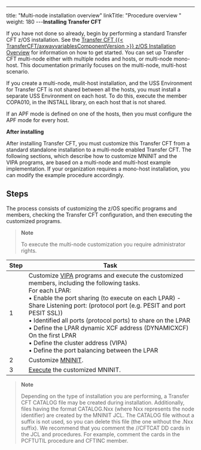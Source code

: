 ---
title: "Multi-node installation overview"
linkTitle: "Procedure overview "
weight: 180
---**Installing Transfer CFT**

If you have not done so already, begin by performing a standard Transfer CFT z/OS installation. See the [Transfer CFT {{< TransferCFT/axwayvariablesComponentVersion  >}} z/OS Installation Overview](../../c_about_zos) for information on how to get started. You can set up Transfer CFT multi-node either with multiple nodes and hosts, or multi-node mono-host. This documentation primarily focuses on the multi-node, multi-host scenario.

If you create a multi-node, mulit-host installation, and the USS Environment for Transfer CFT is not shared between all the hosts, you must install a separate USS Environment on each host. To do this, execute the member COPA010, in the INSTALL library, on each host that is not shared.

If an APF mode is defined on one of the hosts, then you must configure the APF mode for every host.

**After installing**

After installing Transfer CFT, you must customize this Transfer CFT from a standard standalone installation to a multi-node enabled Transfer CFT. The following sections, which describe how to customize MNINIT and the VIPA programs, are based on a multi-node and multi-host example implementation. If your organization requires a mono-host installation, you can modify the example procedure accordingly.

## Steps

The process consists of customizing the z/OS specific programs and members, checking the Transfer CFT configuration, and then executing the customized programs.

> **Note**
>
> To execute the multi-node customization you require administrator rights.


| Step  | Task  |
| --- | --- |
| 1  | Customize [VIPA](../t_vipa_multinode_zos) programs and execute the customized members, including the following tasks.<br/> For each LPAR:<br/> • Enable the port sharing (to execute on each LPAR) - Share Listening port: (protocol port (e.g. PESIT and port PESIT SSL))<br/> • Identified all ports (protocol ports) to share on the LPAR<br/> • Define the LPAR dynamic XCF address (DYNAMICXCF)<br/> On the first LPAR<br/> • Define the cluster address (VIPA)<br/> • Define the port balancing between the LPAR |
| 2  | Customize [MNINIT]().  |
| 3  | [Execute](../t_submit_mninit_zos) the customized MNINIT. |


> **Note**
>
> Depending on the type of installation you are performing, a Transfer CFT CATALOG file may be created during installation. Additionally, files having the format CATALOG.Nxx (where Nxx represents the node identifier) are created by the MNINIT JCL. The CATALOG file without a suffix is not used, so you can delete this file (the one without the .Nxx suffix). We recommend that you comment the //CFTCAT DD cards in the JCL and procedures. For example, comment the cards in the PCFTUTIL procedure and CFTINC member.
